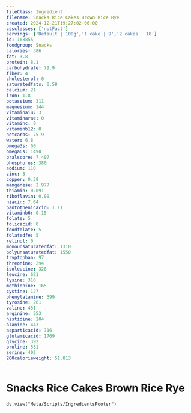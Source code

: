 ```yaml
---
fileClass: Ingredient
filename: Snacks Rice Cakes Brown Rice Rye
created: 2024-12-21T19:27:02-06:00
cssclasses: ['nutFact']
servings: ['Default | 100g','1 cake | 9','2 cakes | 18']
id: 168855
foodgroup: Snacks
calories: 386
fat: 3.8
protein: 8.1
carbohydrate: 79.9
fiber: 4
cholesterol: 0
saturatedfats: 0.58
calcium: 21
iron: 1.8
potassium: 311
magnesium: 144
vitaminaiu: 3
vitaminarae: 0
vitaminc: 0
vitaminb12: 0
netcarbs: 75.9
water: 6.8
omega3s: 60
omega6s: 1490
pralscore: 7.407
phosphorus: 380
sodium: 110
zinc: 3
copper: 0.39
manganese: 2.977
thiamin: 0.091
riboflavin: 0.09
niacin: 7.04
pantothenicacid: 1.11
vitaminb6: 0.15
folate: 5
folicacid: 0
foodfolate: 5
folatedfe: 5
retinol: 0
monounsaturatedfat: 1310
polyunsaturatedfat: 1550
tryptophan: 97
threonine: 294
isoleucine: 328
leucine: 621
lysine: 316
methionine: 165
cystine: 127
phenylalanine: 399
tyrosine: 261
valine: 451
arginine: 553
histidine: 204
alanine: 443
asparticacid: 716
glutamicacid: 1769
glycine: 392
proline: 531
serine: 402
200calorieweight: 51.813
---
```


# Snacks Rice Cakes Brown Rice Rye

```dataviewjs
dv.view("Meta/Scripts/IngredientsFooter")
```